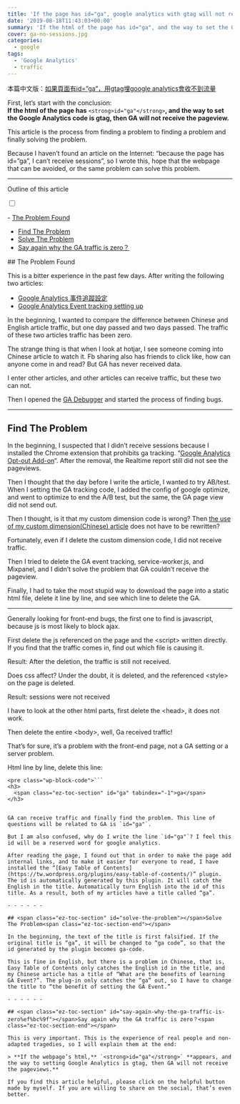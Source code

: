 ```yaml
---
title: 'If the page has id="ga", google analytics with gtag will not receive sessions.'
date: '2019-08-18T11:43:03+00:00'
summary: 'If the html of the page has id="ga", and the way to set the Google Analytics code is gtag, then GA will not receive the pageview.'
cover: ga-no-sessions.jpg
categories:
  - google
tags:
  - 'Google Analytics'
  - traffic
---
```


本篇中文版：[如果頁面有id=”ga”，用gtag埋google analytics會收不到流量](https://letswrite.tw/ga-no-sessions/)

First, let’s start with the conclusion:   
**If the html of the page has** `<strong>id="ga"</strong>`**, and the way to set the Google Analytics code is gtag, then GA will not receive the pageview.**

This article is the process from finding a problem to finding a problem and finally solving the problem.

Because I haven’t found an article on the Internet: “because the page has id=”ga”, I can’t receive sessions”, so I wrote this, hope that the webpage that can be avoided, or the same problem can solve this problem.

- - - - - -

<div class="ez-toc-v2_0_27 counter-hierarchy counter-numeric" id="ez-toc-container"><div class="ez-toc-title-container">Outline of this article

<span class="ez-toc-title-toggle">[<label aria-label="Table of Content" for="item"></label><input id="item" type="checkbox"></input>](#)</span></div><nav>- [The Problem Found](https://en.letswrite.tw/ga-no-sessions/#the-problem-found "The Problem Found")
- [Find The Problem](https://en.letswrite.tw/ga-no-sessions/#find-the-problem "Find The Problem")
- [Solve The Problem](https://en.letswrite.tw/ga-no-sessions/#solve-the-problem "Solve The Problem")
- [Say again why the GA traffic is zero？](https://en.letswrite.tw/ga-no-sessions/#say-again-why-the-ga-traffic-is-zero%ef%bc%9f "Say again why the GA traffic is zero？")

</nav></div>## <span class="ez-toc-section" id="the-problem-found"></span>The Problem Found<span class="ez-toc-section-end"></span>

This is a bitter experience in the past few days. After writing the following two articles:

- [Google Analytics 事件追蹤設定](https://letswrite.tw/ga-event/)
- [Google Analytics Event tracking setting up](https://letswrite.tw/ga-event-en/)

In the beginning, I wanted to compare the difference between Chinese and English article traffic, but one day passed and two days passed. The traffic of these two articles traffic has been zero.

The strange thing is that when I look at hotjar, I see someone coming into Chinese article to watch it. Fb sharing also has friends to click like, how can anyone come in and read? But GA has never received data.

I enter other articles, and other articles can receive traffic, but these two can not.

Then I opened the [GA Debugger](https://letswrite.tw/google-analytics-debugger/) and started the process of finding bugs.

- - - - - -

## <span class="ez-toc-section" id="find-the-problem"></span>Find The Problem<span class="ez-toc-section-end"></span>

In the beginning, I suspected that I didn’t receive sessions because I installed the Chrome extension that prohibits ga tracking. “[Google Analytics Opt-out Add-on](https://chrome.google.com/webstore/detail/google-analytics-opt-out/fllaojicojecljbmefodhfapmkghcbnh?hl=en)“. After the removal, the Realtime report still did not see the pageviews.

Then I thought that the day before I write the article, I wanted to try AB/test. When I setting the GA tracking code, I added the config of google optimize, and went to optimize to end the A/B test, but the same, the GA page view did not send out.

Then I thought, is it that my custom dimension code is wrong? Then [the use of my custom dimension(Chinese) article](https://letswrite.tw/ga-custom-dimension/) does not have to be rewritten?

Fortunately, even if I delete the custom dimension code, I did not receive traffic.

Then I tried to delete the GA event tracking, service-worker.js, and Mixpanel, and I didn’t solve the problem that GA couldn’t receive the pageview.

Finally, I had to take the most stupid way to download the page into a static html file, delete it line by line, and see which line to delete the GA.

- - - - - -

Generally looking for front-end bugs, the first one to find is javascript, because js is most likely to block ajax.

First delete the js referenced on the page and the &lt;script&gt; written directly. If you find that the traffic comes in, find out which file is causing it.

Result: After the deletion, the traffic is still not received.

Does css affect? Under the doubt, it is deleted, and the referenced &lt;style&gt; on the page is deleted.

Result: sessions were not received

I have to look at the other html parts, first delete the &lt;head&gt;, it does not work.

Then delete the entire &lt;body&gt;, well, Ga received traffic!

That’s for sure, it’s a problem with the front-end page, not a GA setting or a server problem.

Html line by line, delete this line:

```
<pre class="wp-block-code">```
<h3>
  <span class="ez-toc-section" id="ga" tabindex="-1">ga</span>
</h3>
```
```

GA can receive traffic and finally find the problem. This line of questions will be related to GA is `id="ga"`.

But I am also confused, why do I write the line `id="ga"`? I feel this id will be a reserved word for google analytics.

After reading the page, I found out that in order to make the page add internal links, and to make it easier for everyone to read, I have installed the “[Easy Table of Contents](https://tw.wordpress.org/plugins/easy-table-of-contents/)” plugin. The id is automatically generated by this plugin. It will catch the English in the title. Automatically turn English into the id of this title. As a result, both of my articles have a title called “ga”.

- - - - - -

## <span class="ez-toc-section" id="solve-the-problem"></span>Solve The Problem<span class="ez-toc-section-end"></span>

In the beginning, the text of the title is first falsified. If the original title is “ga”, it will be changed to “ga code”, so that the id generated by the plugin becomes ga-code.

This is fine in English, but there is a problem in Chinese, that is, Easy Table of Contents only catches the English id in the title, and my Chinese article has a title of “What are the benefits of learning GA Event?”. The plug-in only catches the “ga” out, so I have to change the title to “the benefit of setting the GA Event.”

- - - - - -

## <span class="ez-toc-section" id="say-again-why-the-ga-traffic-is-zero%ef%bc%9f"></span>Say again why the GA traffic is zero？<span class="ez-toc-section-end"></span>

This is very important. This is the experience of real people and non-adapted tragedies, so I will explain them at the end:

> **If the webpage’s html,** `<strong>id="ga"</strong>` **appears, and the way to setting Google Analytics is gtag, then GA will not receive the pageviews.**

If you find this article helpful, please click on the helpful button made by myself. If you are willing to share on the social, that’s even better.